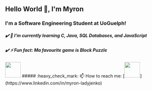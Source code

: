 ## Hello World 👋, I'm Myron 

### I'm a Software Engineering Student at UoGuelph! 

##### :heavy_check_mark: 🌱 I’m currently learning С, Java, SQL Databases, and JavaScript    
##### :heavy_check_mark: ⚡ Fun fact: Ma favourite game is Block Puzzle 
<img src="https://user-images.githubusercontent.com/86271481/148141783-907b649e-a4bc-41e9-aeb2-7598a4352f7b.jpg" width="50" height="50">
##### :heavy_check_mark: 📫 How to reach me: 
[<img src="https://user-images.githubusercontent.com/86271481/148139942-3630fb3d-5d51-4404-b449-4a09e186157a.png" width="50" height="50">](https://www.linkedin.com/in/myron-ladyjenko)

<!--
**myronladyjenko/myronladyjenko** is a ✨ _special_ ✨ repository because its `README.md` (this file) appears on your GitHub profile.

Here are some ideas to get you started:

- 🔭 I’m currently working on ...
- 🌱 I’m currently learning ...
- 👯 I’m looking to collaborate on ...
- 🤔 I’m looking for help with ...
- 💬 Ask me about ...
- 📫 How to reach me: ...
- 😄 Pronouns: ...
- ⚡ Fun fact: ...
-->
